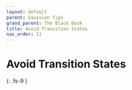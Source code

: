 ```yaml
---
layout: default
parent: Gaussian Tips
grand_parent: The Black Book
title: Avoid Transition States
nav_order: 11
---
```


# Avoid Transition States
{: .fs-9 }